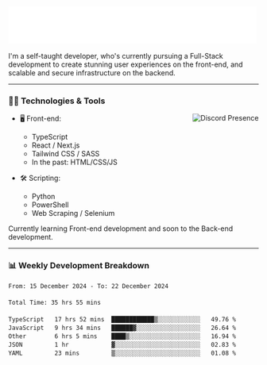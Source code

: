 <img src="assets/wave.svg" alt=":wave:" />

I'm a self-taught developer, who's currently pursuing a Full-Stack development to create stunning user experiences on the front-end, and scalable and secure infrastructure on the backend.

---

### 🧑‍💻 Technologies & Tools

<a href="https://discord.com/users/414304208649453568" target="_blank" rel="nofollow">
   <img src="https://lanyard-profile-readme.vercel.app/api/414304208649453568?idleMessage=Probably%20doing%20something%20else..." alt="Discord Presence" align="right">
</a>

- 🖥️ Front-end:

  - TypeScript
  - React / Next.js
  - Tailwind CSS / SASS
  - In the past: HTML/CSS/JS

- 🛠 Scripting:

  - Python
  - PowerShell
  - Web Scraping / Selenium

Currently learning Front-end development and soon to the Back-end development.

---

### 📊 Weekly Development Breakdown

<!-- ![ccrsxx's GitHub Stats](https://github-readme-stats.vercel.app/api?username=ccrsxx&count_private=true&theme=tokyonight) -->
<!-- ![ccrsxx's Top Langs](https://github-readme-stats.vercel.app/api/top-langs/?username=ccrsxx&hide=lua,java,html&theme=tokyonight) -->

<!--START_SECTION:waka-->

```txt
From: 15 December 2024 - To: 22 December 2024

Total Time: 35 hrs 55 mins

TypeScript   17 hrs 52 mins  ████████████▒░░░░░░░░░░░░   49.76 %
JavaScript   9 hrs 34 mins   ██████▓░░░░░░░░░░░░░░░░░░   26.64 %
Other        6 hrs 5 mins    ████▒░░░░░░░░░░░░░░░░░░░░   16.94 %
JSON         1 hr            ▓░░░░░░░░░░░░░░░░░░░░░░░░   02.83 %
YAML         23 mins         ▒░░░░░░░░░░░░░░░░░░░░░░░░   01.08 %
```

<!--END_SECTION:waka-->
